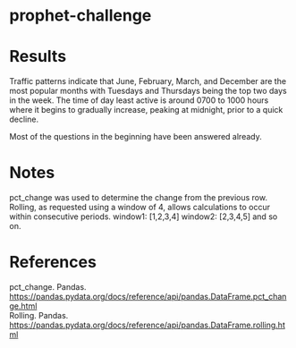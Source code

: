 # prophet-challenge

# Results
Traffic patterns indicate that June, February, March, and December are the most popular months with Tuesdays and Thursdays being the top two days in the week.  The time of day least active is around 0700 to 1000 hours where it begins to gradually increase, peaking at midnight, prior to a quick decline.

Most of the questions in the beginning have been answered already.

# Notes
pct_change was used to determine the change from the previous row.
Rolling, as requested using a window of 4, allows calculations to occur within consecutive periods.
window1: [1,2,3,4]
window2: [2,3,4,5] and so on.

# References
pct_change. Pandas. https://pandas.pydata.org/docs/reference/api/pandas.DataFrame.pct_change.html
<br/>Rolling. Pandas. https://pandas.pydata.org/docs/reference/api/pandas.DataFrame.rolling.html